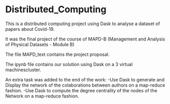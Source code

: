 # Distributed_Computing
This is a distributed computing project using Dask to analyse a dataset of papers about Covid-19. 

It was the final project of the course of MAPD-B (Management and Analysis of Physical Datasets - Module B)

The file MAPD_text contains the project proposal.

The ipynb file contains our solution using Dask on a 3 virtual machinescluster.

An extra task was added to the end of the work:
-Use Dask to generate and Display the network of the colaborations between authors on a map-reduce fashion.
-Use Dask to compute the degree centrality of the nodes of the Network on a map-reduce fashion.
